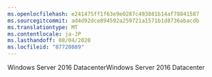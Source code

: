 ```yaml
---
ms.openlocfilehash: e241475ff1f63e9e0287c493881b14af78841587
ms.sourcegitcommit: ad4d92dce894592a259721a1571b1d8736abacdb
ms.translationtype: MT
ms.contentlocale: ja-JP
ms.lasthandoff: 08/04/2020
ms.locfileid: "87720889"
---
```

<span data-ttu-id="104c7-101">Windows Server 2016 Datacenter</span><span class="sxs-lookup"><span data-stu-id="104c7-101">Windows Server 2016 Datacenter</span></span>
